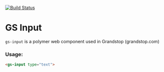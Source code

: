 [![Build Status](https://travis-ci.org/grandstop/gs-input.svg?branch=master)](https://travis-ci.org/grandstop/gs-input)

# GS Input

`gs-input` is a polymer web component used in Grandstop (grandstop.com)

### Usage:

```html
<gs-input type="text">
```